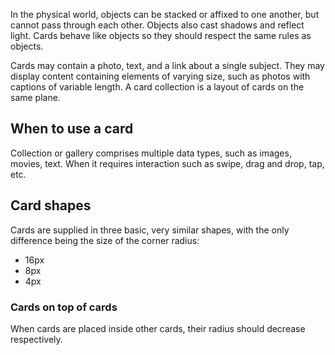 In the physical world, objects can be stacked or affixed to one another, but cannot pass through each other. Objects also cast shadows and reflect light. Cards behave like objects so they should respect the same rules as objects.

Cards may contain a photo, text, and a link about a single subject. They may display content containing elements of varying size, such as photos with captions of variable length. A card collection is a layout of cards on the same plane.

## When to use a card
Collection or gallery comprises multiple data types, such as images, movies, text. When it requires interaction such as swipe, drag and drop, tap, etc.

## Card shapes
Cards are supplied in three basic, very similar shapes, with the only difference being the size of the corner radius:
- 16px
- 8px
- 4px

### Cards on top of cards
When cards are placed inside other cards, their radius should decrease respectively.
